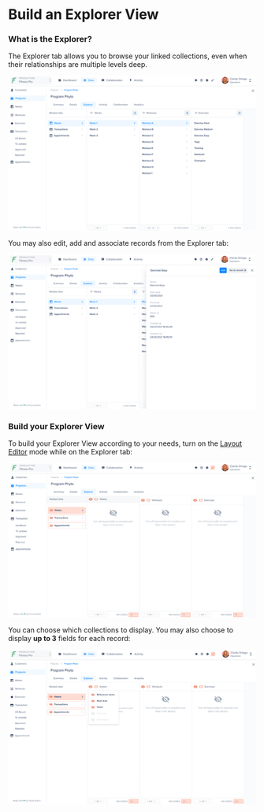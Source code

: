 # Build an Explorer View

### What is the Explorer?

The Explorer tab allows you to browse your linked collections, even when their relationships are multiple levels deep.

![](<../../.gitbook/assets/image (640).png>)

You may also edit, add and associate records from the Explorer tab:

![](<../../.gitbook/assets/image (57).png>)

### Build your Explorer View

To build your Explorer View according to your needs, turn on the [Layout Editor](using-the-layout-editor-mode/) mode while on the Explorer tab:

![](<../../.gitbook/assets/image (593).png>)

You can choose which collections to display. You may also choose to display **up to 3** fields for each record:

![](<../../.gitbook/assets/image (75).png>)

